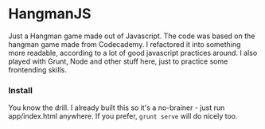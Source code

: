 HangmanJS
=========

Just a Hangman game made out of Javascript. The code was based on the hangman game made from Codecademy. I refactored it into something more readable, according to a lot of good javascript practices around. I also played with Grunt, Node and other stuff here, just to practice some frontending skills.

### Install
You know the drill. I already built this so it's a no-brainer - just run app/index.html anywhere. If you prefer, ```grunt serve``` will do nicely too.
